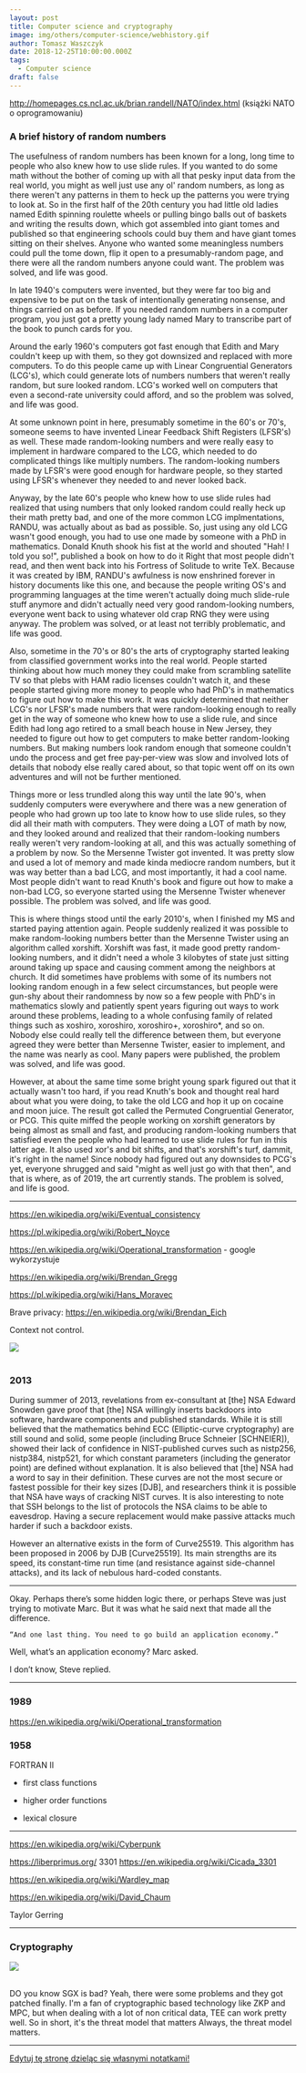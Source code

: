 ```yaml
---
layout: post
title: Computer science and cryptography
image: img/others/computer-science/webhistory.gif
author: Tomasz Waszczyk
date: 2018-12-25T10:00:00.000Z
tags:
  - Computer science
draft: false
---
```


http://homepages.cs.ncl.ac.uk/brian.randell/NATO/index.html (książki NATO o oprogramowaniu)

### A brief history of random numbers

The usefulness of random numbers has been known for a long, long time to people who also knew how to use slide rules. If you wanted to do some math without the bother of coming up with all that pesky input data from the real world, you might as well just use any ol' random numbers, as long as there weren't any patterns in them to heck up the patterns you were trying to look at. So in the first half of the 20th century you had little old ladies named Edith spinning roulette wheels or pulling bingo balls out of baskets and writing the results down, which got assembled into giant tomes and published so that engineering schools could buy them and have giant tomes sitting on their shelves. Anyone who wanted some meaningless numbers could pull the tome down, flip it open to a presumably-random page, and there were all the random numbers anyone could want. The problem was solved, and life was good.

In late 1940's computers were invented, but they were far too big and expensive to be put on the task of intentionally generating nonsense, and things carried on as before. If you needed random numbers in a computer program, you just got a pretty young lady named Mary to transcribe part of the book to punch cards for you.

Around the early 1960's computers got fast enough that Edith and Mary couldn't keep up with them, so they got downsized and replaced with more computers. To do this people came up with Linear Congruential Generators (LCG's), which could generate lots of numbers numbers that weren't really random, but sure looked random. LCG's worked well on computers that even a second-rate university could afford, and so the problem was solved, and life was good.

At some unknown point in here, presumably sometime in the 60's or 70's, someone seems to have invented Linear Feedback Shift Registers (LFSR's) as well. These made random-looking numbers and were really easy to implement in hardware compared to the LCG, which needed to do complicated things like multiply numbers. The random-looking numbers made by LFSR's were good enough for hardware people, so they started using LFSR's whenever they needed to and never looked back.

Anyway, by the late 60's people who knew how to use slide rules had realized that using numbers that only looked random could really heck up their math pretty bad, and one of the more common LCG implmentations, RANDU, was actually about as bad as possible. So, just using any old LCG wasn't good enough, you had to use one made by someone with a PhD in mathematics. Donald Knuth shook his fist at the world and shouted "Hah! I told you so!", published a book on how to do it Right that most people didn't read, and then went back into his Fortress of Solitude to write TeX. Because it was created by IBM, RANDU's awfulness is now enshrined forever in history documents like this one, and because the people writing OS's and programming languages at the time weren't actually doing much slide-rule stuff anymore and didn't actually need very good random-looking numbers, everyone went back to using whatever old crap RNG they were using anyway. The problem was solved, or at least not terribly problematic, and life was good.

Also, sometime in the 70's or 80's the arts of cryptography started leaking from classified government works into the real world. People started thinking about how much money they could make from scrambling satellite TV so that plebs with HAM radio licenses couldn't watch it, and these people started giving more money to people who had PhD's in mathematics to figure out how to make this work. It was quickly determined that neither LCG's nor LFSR's made numbers that were random-looking enough to really get in the way of someone who knew how to use a slide rule, and since Edith had long ago retired to a small beach house in New Jersey, they needed to figure out how to get computers to make better random-looking numbers. But making numbers look random enough that someone couldn't undo the process and get free pay-per-view was slow and involved lots of details that nobody else really cared about, so that topic went off on its own adventures and will not be further mentioned.

Things more or less trundled along this way until the late 90's, when suddenly computers were everywhere and there was a new generation of people who had grown up too late to know how to use slide rules, so they did all their math with computers. They were doing a LOT of math by now, and they looked around and realized that their random-looking numbers really weren't very random-looking at all, and this was actually something of a problem by now. So the Mersenne Twister got invented. It was pretty slow and used a lot of memory and made kinda mediocre random numbers, but it was way better than a bad LCG, and most importantly, it had a cool name. Most people didn't want to read Knuth's book and figure out how to make a non-bad LCG, so everyone started using the Mersenne Twister whenever possible. The problem was solved, and life was good.

This is where things stood until the early 2010's, when I finished my MS and started paying attention again. People suddenly realized it was possible to make random-looking numbers better than the Mersenne Twister using an algorithm called xorshift. Xorshift was fast, it made good pretty random-looking numbers, and it didn't need a whole 3 kilobytes of state just sitting around taking up space and causing comment among the neighbors at church. It did sometimes have problems with some of its numbers not looking random enough in a few select circumstances, but people were gun-shy about their randomness by now so a few people with PhD's in mathematics slowly and patiently spent years figuring out ways to work around these problems, leading to a whole confusing family of related things such as xoshiro, xoroshiro, xoroshiro+, xoroshiro*, and so on. Nobody else could really tell the difference between them, but everyone agreed they were better than Mersenne Twister, easier to implement, and the name was nearly as cool. Many papers were published, the problem was solved, and life was good.

However, at about the same time some bright young spark figured out that it actually wasn't too hard, if you read Knuth's book and thought real hard about what you were doing, to take the old LCG and hop it up on cocaine and moon juice. The result got called the Permuted Congruential Generator, or PCG. This quite miffed the people working on xorshift generators by being almost as small and fast, and producing random-looking numbers that satisfied even the people who had learned to use slide rules for fun in this latter age. It also used xor's and bit shifts, and that's xorshift's turf, dammit, it's right in the name! Since nobody had figured out any downsides to PCG's yet, everyone shrugged and said "might as well just go with that then", and that is where, as of 2019, the art currently stands. The problem is solved, and life is good.

---

https://en.wikipedia.org/wiki/Eventual_consistency

https://pl.wikipedia.org/wiki/Robert_Noyce

https://en.wikipedia.org/wiki/Operational_transformation - google wykorzystuje

https://en.wikipedia.org/wiki/Brendan_Gregg

https://pl.wikipedia.org/wiki/Hans_Moravec

Brave privacy: https://en.wikipedia.org/wiki/Brendan_Eich

Context not control.

<img src="./img/others/computer-science/webhistory.gif"><br><br>

### 2013

During summer of 2013, revelations from ex-consultant at [the] NSA Edward Snowden gave proof that [the] NSA willingly inserts backdoors
into software, hardware components and published standards. While it is still believed that the mathematics behind ECC (Elliptic-curve cryptography) are still sound and solid, some people (including Bruce Schneier [SCHNEIER]), showed their lack of confidence
in NIST-published curves such as nistp256, nistp384, nistp521, for which constant
parameters (including the generator point) are defined without explanation. It
is also believed that [the] NSA had a word to say in their definition. These curves
are not the most secure or fastest possible for their key sizes [DJB], and
researchers think it is possible that NSA have ways of cracking NIST curves.
It is also interesting to note that SSH belongs to the list of protocols the NSA
claims to be able to eavesdrop. Having a secure replacement would make passive
attacks much harder if such a backdoor exists.

However an alternative exists in the form of Curve25519. This algorithm has been
proposed in 2006 by DJB [Curve25519]. Its main strengths are its speed, its
constant-time run time (and resistance against side-channel attacks), and its
lack of nebulous hard-coded constants.

---

Okay. Perhaps there’s some hidden logic there, or perhaps Steve was just trying to motivate Marc. But it was what he said next that made all the difference.

    “And one last thing. You need to go build an application economy.”

Well, what’s an application economy? Marc asked.

I don’t know, Steve replied.

---

### 1989

https://en.wikipedia.org/wiki/Operational_transformation

### 1958

FORTRAN II

- first class functions

- higher order functions

- lexical closure

---

https://en.wikipedia.org/wiki/Cyberpunk

https://liberprimus.org/ 3301 https://en.wikipedia.org/wiki/Cicada_3301

https://en.wikipedia.org/wiki/Wardley_map

https://en.wikipedia.org/wiki/David_Chaum

Taylor Gerring

---

### Cryptography

<img src="./img/others/crypto/cryptographers.jpg"><br><br>

DO you know SGX is bad?
Yeah, there were some problems and they got patched finally. I'm a fan of cryptographic based technology like ZKP and MPC, but when dealing with a lot of non critical data, TEE can work pretty well. So in short, it's the threat model that matters 
Always, the threat model matters.

---

<a href="https://github.com/TomaszWaszczyk/historia.waszczyk.com/edit/master/src/content/computer-science.md" target="_blank">Edytuj tę stronę dzieląc się własnymi notatkami!</a>
